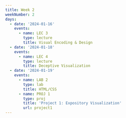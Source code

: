 ```yaml
---
title: Week 2
weekNumber: 2
days:
  - date: '2024-01-16'
    events:
      - name: LEC 3
        type: lecture
        title: Visual Encoding & Design
  - date: '2024-01-18'
    events:
      - name: LEC 4
        type: lecture
        title: Deceptive Visualization
  - date: '2024-01-19'
    events:
      - name: LAB 2
        type: lab
        title: HTML/CSS
      - name: PROJ 1
        type: proj
        title: 'Project 1: Expository Visualization'
        url: project1
---
```

